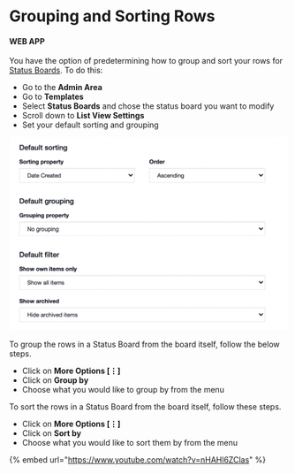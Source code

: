 # Grouping and Sorting Rows

#### WEB APP

You have the option of predetermining how to group and sort your rows for [Status Boards](./). To do this:

* Go to the **Admin Area**
* Go to **Templates**
* Select **Status Boards** and chose the status board you want to modify
* Scroll down to **List View Settings** 
* Set your default sorting and grouping

![](../../.gitbook/assets/screen-shot-2021-09-15-at-1.38.44-pm.png)

To group the rows in a Status Board from the board itself, follow the below steps.

* Click on **More Options \[⋮\]**
* Click on **Group by**
* Choose what you would like to group by from the menu

To sort the rows in a Status Board from the board itself, follow these steps.

* Click on **More Options \[⋮\]**
* Click on **Sort by**
* Choose what you would like to sort them by from the menu

{% embed url="https://www.youtube.com/watch?v=nHAHl6ZClas" %}





